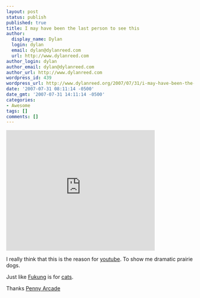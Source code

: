 ```yaml
---
layout: post
status: publish
published: true
title: I may have been the last person to see this
author:
  display_name: Dylan
  login: dylan
  email: dylan@dylanreed.com
  url: http://www.dylanreed.com
author_login: dylan
author_email: dylan@dylanreed.com
author_url: http://www.dylanreed.com
wordpress_id: 439
wordpress_url: http://www.dylanreed.org/2007/07/31/i-may-have-been-the-last-person-to-see-this/
date: '2007-07-31 08:11:14 -0500'
date_gmt: '2007-07-31 14:11:14 -0500'
categories:
- Awesome
tags: []
comments: []
---
```

<p><embed style="width: 399px; height: 325px" src="http://www.youtube.com/v/a1Y73sPHKxw" width="399" height="325" type="application/x-shockwave-flash" wmode="transparent"></embed></p>
<p>I really think that this is the reason for <a href="http://www.youtube.com">youtube</a>. To show me dramatic prairie dogs. </p>
<p>Just like <a href="http://fukung.net">Fukung</a> is for <a href="http://fukung.net/tag/cat">cats</a>.</p>
<p>Thanks <a href="http://www.penny-arcade.com/">Penny Arcade</a></p></p>

